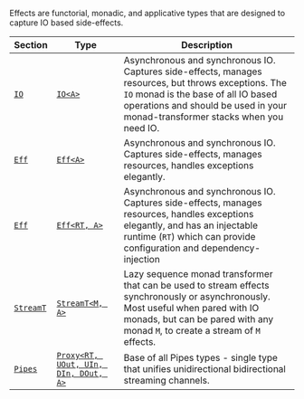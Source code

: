 Effects are functorial, monadic, and applicative types that are designed to capture IO based side-effects.    

| Section              | Type                                          | Description                                                                                                                                                                                                                     |
|----------------------|-----------------------------------------------|---------------------------------------------------------------------------------------------------------------------------------------------------------------------------------------------------------------------------------|
| [`IO`](IO)           | [`IO<A>`](IO)                                 | Asynchronous and synchronous IO.  Captures side-effects, manages resources, but throws exceptions.  The `IO` monad is the base of all IO based operations and should be used in your monad-transformer stacks when you need IO. |
| [`Eff`](Eff)         | [`Eff<A>`](Eff)                               | Asynchronous and synchronous IO.  Captures side-effects, manages resources, handles exceptions elegantly.                                                                                                                       |
| [`Eff`](Eff)         | [`Eff<RT, A>`](Eff)                           | Asynchronous and synchronous IO.  Captures side-effects, manages resources, handles exceptions elegantly, and has an injectable runtime (`RT`) which can provide configuration and dependency-injection                         |
| [`StreamT`](StreamT) | [`StreamT<M, A>`](StreamT)                    | Lazy sequence monad transformer that can be used to stream effects synchronously or asynchronously.  Most useful when pared with IO monads, but can be pared with any monad `M`, to create a stream of `M` effects.             |
| [`Pipes`](Pipes)     | [`Proxy<RT, UOut, UIn, DIn, DOut, A>`](Pipes) | Base of all Pipes types - single type that unifies unidirectional bidirectional streaming channels.                                                                                                                             |
